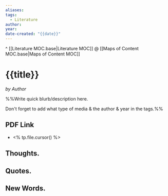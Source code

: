 ```yaml
---
aliases:
tags:
  - Literature
author:
year:
date-created: "{{date}}"
---
```

^ [[Literature MOC.base|Literature MOC]]
@ [[Maps of Content MOC.base|Maps of Content MOC]]
# {{title}}
*by Author*

%%Write quick blurb/description here.

Don't forget to add what type of media & the author & year in the tags.%%
## PDF Link
- <% tp.file.cursor() %>
## Thoughts.
## Quotes.

## New Words.

